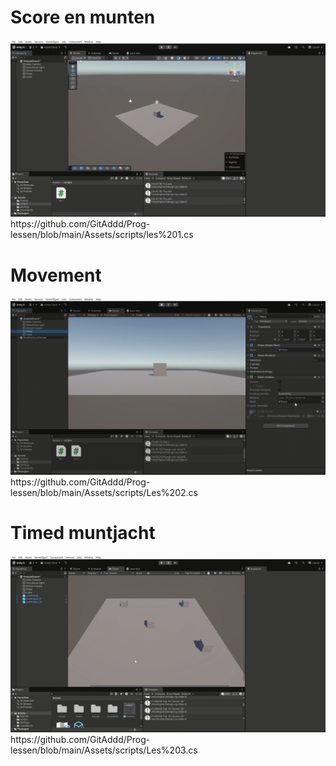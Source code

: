 # Score en munten
![munten](https://github.com/GitAddd/Prog-lessen/blob/main/PROG%20-%20SampleScene%20-%20Windows%2C%20Mac%2C%20Linux%20-%20Unity%206%20(6000.0.33f1)_%20_DX11_%202025-05-16%2014-43-17.gif)
https://github.com/GitAddd/Prog-lessen/blob/main/Assets/scripts/les%201.cs

# Movement
![movement](https://github.com/GitAddd/Prog-lessen/blob/main/PROG%20-%20SampleScene%20-%20Windows%2C%20Mac%2C%20Linux%20-%20Unity%206%20(6000.0.33f1)_%20_DX11_%202025-05-16%2014-55-44.gif)
https://github.com/GitAddd/Prog-lessen/blob/main/Assets/scripts/Les%202.cs

# Timed muntjacht
![Munten](https://github.com/GitAddd/Prog-lessen/blob/main/PROG%20-%20SampleScene%20-%20Windows%2C%20Mac%2C%20Linux%20-%20Unity%206%20(6000.0.33f1)_%20_DX11_%202025-05-23%2011-47-21.gif)
https://github.com/GitAddd/Prog-lessen/blob/main/Assets/scripts/Les%203.cs
